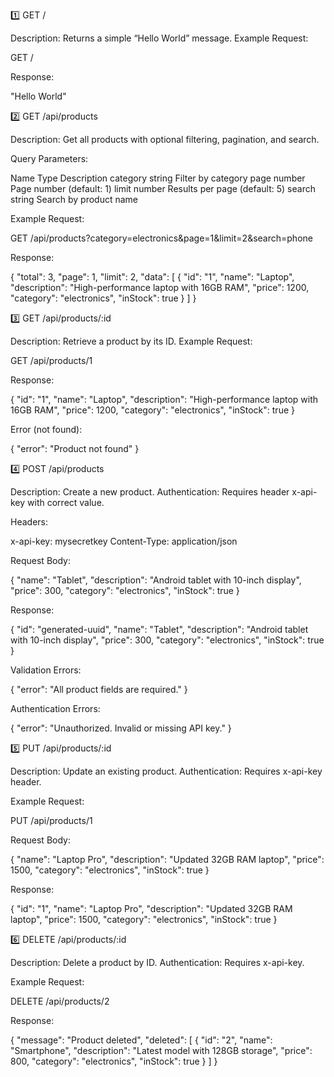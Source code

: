 1️⃣ GET /

Description: Returns a simple “Hello World” message.
Example Request:

GET /


Response:

"Hello World"

2️⃣ GET /api/products

Description: Get all products with optional filtering, pagination, and search.

Query Parameters:

Name	Type	Description
category	string	Filter by category
page	number	Page number (default: 1)
limit	number	Results per page (default: 5)
search	string	Search by product name

Example Request:

GET /api/products?category=electronics&page=1&limit=2&search=phone


Response:

{
  "total": 3,
  "page": 1,
  "limit": 2,
  "data": [
    {
      "id": "1",
      "name": "Laptop",
      "description": "High-performance laptop with 16GB RAM",
      "price": 1200,
      "category": "electronics",
      "inStock": true
    }
  ]
}

3️⃣ GET /api/products/:id

Description: Retrieve a product by its ID.
Example Request:

GET /api/products/1


Response:

{
  "id": "1",
  "name": "Laptop",
  "description": "High-performance laptop with 16GB RAM",
  "price": 1200,
  "category": "electronics",
  "inStock": true
}


Error (not found):

{ "error": "Product not found" }

4️⃣ POST /api/products

Description: Create a new product.
Authentication: Requires header x-api-key with correct value.

Headers:

x-api-key: mysecretkey
Content-Type: application/json


Request Body:

{
  "name": "Tablet",
  "description": "Android tablet with 10-inch display",
  "price": 300,
  "category": "electronics",
  "inStock": true
}


Response:

{
  "id": "generated-uuid",
  "name": "Tablet",
  "description": "Android tablet with 10-inch display",
  "price": 300,
  "category": "electronics",
  "inStock": true
}


Validation Errors:

{ "error": "All product fields are required." }


Authentication Errors:

{ "error": "Unauthorized. Invalid or missing API key." }

5️⃣ PUT /api/products/:id

Description: Update an existing product.
Authentication: Requires x-api-key header.

Example Request:

PUT /api/products/1


Request Body:

{
  "name": "Laptop Pro",
  "description": "Updated 32GB RAM laptop",
  "price": 1500,
  "category": "electronics",
  "inStock": true
}


Response:

{
  "id": "1",
  "name": "Laptop Pro",
  "description": "Updated 32GB RAM laptop",
  "price": 1500,
  "category": "electronics",
  "inStock": true
}

6️⃣ DELETE /api/products/:id

Description: Delete a product by ID.
Authentication: Requires x-api-key.

Example Request:

DELETE /api/products/2


Response:

{
  "message": "Product deleted",
  "deleted": [
    {
      "id": "2",
      "name": "Smartphone",
      "description": "Latest model with 128GB storage",
      "price": 800,
      "category": "electronics",
      "inStock": true
    }
  ]
} 